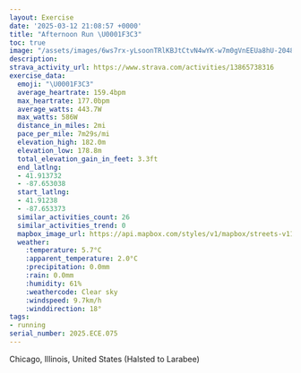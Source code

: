 ```yaml
---
layout: Exercise
date: '2025-03-12 21:08:57 +0000'
title: "Afternoon Run \U0001F3C3"
toc: true
image: "/assets/images/6ws7rx-yLsoonTRlKBJtCtvN4wYK-w7m0gVnEEUa8hU-2048x1536.jpg.jpeg"
description:
strava_activity_url: https://www.strava.com/activities/13865738316
exercise_data:
  emoji: "\U0001F3C3"
  average_heartrate: 159.4bpm
  max_heartrate: 177.0bpm
  average_watts: 443.7W
  max_watts: 586W
  distance_in_miles: 2mi
  pace_per_mile: 7m29s/mi
  elevation_high: 182.0m
  elevation_low: 178.8m
  total_elevation_gain_in_feet: 3.3ft
  end_latlng:
  - 41.913732
  - -87.653038
  start_latlng:
  - 41.91238
  - -87.653373
  similar_activities_count: 26
  similar_activities_trend: 0
  mapbox_image_url: https://api.mapbox.com/styles/v1/mapbox/streets-v11/static/path-5+787af2-1.0(ygy~Fln~uO%3Fo%40DuAE_CA_BG_BBo%40AcCCQWACiBAOAgKEmCEwIAGGC%7DAFGG%40aAEuDCs%40%3FcAEuAI%5B%40iAFs%40AaB%40cAAMQu%40%3FcAGi%40Bs%40C%7DCCc%40%3F%7DAEe%40%3Fa%40BaD%3FoAB_%40Ak%40%3F%5CA%60%40Bb%40%40fDBfA%40%7CDHv%40%3FbBEr%40BzBA%7C%40Fh%40Nd%40%40%60%40%40hCCdB%3FbAEzABx%40ClADb%40FdBDPJ%40~AEDH%3FfCB%60CCxDNxGC%5C%40h%40C%60A%40DZn%40%40zACV%3Fj%40%40rBAbAB%60%40BnA%3F%60B),pin-s-s+e5b22e(-87.65175,41.91373),pin-s-f+89ae00(-87.65110000000006,41.913730000000015)/auto/800x800?access_token=pk.eyJ1Ijoiam9zaGJlY2ttYW4iLCJhIjoiY205eWR2aDd1MWZ6djJrbXc4a3M0bWZleiJ9.XiG9OWkNcZk2QzjJbxLB4A
  weather:
    :temperature: 5.7°C
    :apparent_temperature: 2.0°C
    :precipitation: 0.0mm
    :rain: 0.0mm
    :humidity: 61%
    :weathercode: Clear sky
    :windspeed: 9.7km/h
    :winddirection: 18°
tags:
- running
serial_number: 2025.ECE.075
---
```

Chicago, Illinois, United States (Halsted to Larabee)
